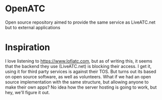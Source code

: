 # OpenATC
Open source repository aimed to provide the same service as LiveATC.net but to external applications

# Inspiration
I love listening to https://www.lofiatc.com, but as of writing this, it seems that the backend they use (LiveATC.net) is blocking their access. I get it, using it for third party services is against their TOS. But turns out its based on open source software, as well as volunteers. What if we had an open source implementation with the same structure, but allowing anyone to make their own apps? No idea how the server hosting is going to work, but hey, we'll figure it out.
